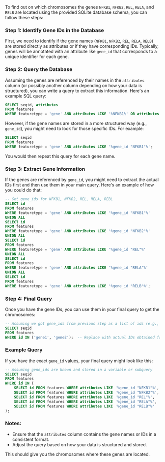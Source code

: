 To find out on which chromosomes the genes `NFKB1`, `NFKB2`, `REL`, `RELA`, and `RELB` are located using the provided SQLite database schema, you can follow these steps:

### Step 1: Identify Gene IDs in the Database

First, we need to identify if the gene names (`NFKB1`, `NFKB2`, `REL`, `RELA`, `RELB`) are stored directly as attributes or if they have corresponding IDs. Typically, genes will be annotated with an attribute like `gene_id` that corresponds to a unique identifier for each gene.

### Step 2: Query the Database

Assuming the genes are referenced by their names in the `attributes` column (or possibly another column depending on how your data is structured), you can write a query to extract this information. Here's an example SQL query:

```sql
SELECT seqid, attributes 
FROM features 
WHERE featuretype = 'gene' AND attributes LIKE '%NFKB1%' OR attributes LIKE '%NFKB2%' OR attributes LIKE '%REL%' OR attributes LIKE '%RELA%' OR attributes LIKE '%RELB%';
```

However, if the gene names are stored in a more structured way (e.g., `gene_id`), you might need to look for those specific IDs. For example:

```sql
SELECT seqid 
FROM features 
WHERE featuretype = 'gene' AND attributes LIKE '%gene_id "NFKB1"%';
```

You would then repeat this query for each gene name.

### Step 3: Extract Gene Information

If the genes are referenced by `gene_id`, you might need to extract the actual IDs first and then use them in your main query. Here's an example of how you could do that:

```sql
-- Get gene_ids for NFKB1, NFKB2, REL, RELA, REBL
SELECT id 
FROM features 
WHERE featuretype = 'gene' AND attributes LIKE '%gene_id "NFKB1"%'
UNION ALL
SELECT id 
FROM features 
WHERE featuretype = 'gene' AND attributes LIKE '%gene_id "NFKB2"%'
UNION ALL
SELECT id 
FROM features 
WHERE featuretype = 'gene' AND attributes LIKE '%gene_id "REL"%'
UNION ALL
SELECT id 
FROM features 
WHERE featuretype = 'gene' AND attributes LIKE '%gene_id "RELA"%'
UNION ALL
SELECT id 
FROM features 
WHERE featuretype = 'gene' AND attributes LIKE '%gene_id "RELB"%';
```

### Step 4: Final Query

Once you have the gene IDs, you can use them in your final query to get the chromosomes:

```sql
-- Assuming we got gene_ids from previous step as a list of ids (e.g., 'gene1', 'gene2')
SELECT seqid 
FROM features 
WHERE id IN ('gene1', 'gene2');  -- Replace with actual IDs obtained from Step 3
```

### Example Query

If you have the exact `gene_id` values, your final query might look like this:

```sql
-- Assuming gene_ids are known and stored in a variable or subquery
SELECT seqid 
FROM features 
WHERE id IN (
    SELECT id FROM features WHERE attributes LIKE '%gene_id "NFKB1"%',
    SELECT id FROM features WHERE attributes LIKE '%gene_id "NFKB2"%',
    SELECT id FROM features WHERE attributes LIKE '%gene_id "REL"%',
    SELECT id FROM features WHERE attributes LIKE '%gene_id "RELA"%',
    SELECT id FROM features WHERE attributes LIKE '%gene_id "RELB"%'
);
```

### Notes:
- Ensure that the `attributes` column contains the gene names or IDs in a consistent format.
- Adjust the query based on how your data is structured and stored.

This should give you the chromosomes where these genes are located.
